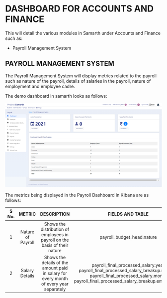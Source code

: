 # DASHBOARD FOR ACCOUNTS AND FINANCE

This will detail the various modules in Samarth under Accounts and Finance such as:
- Payroll Management System

## PAYROLL MANAGEMENT SYSTEM

The Payroll Management System will display metrics related to the payroll such as nature of the payroll, details of salaries in the payroll, nature of employment and employee cadre.

The demo dashboard in samarth looks as follows:

![Demo Payroll Dashboard](/screenshots/Samarth%20Dashboards/Dashboard%20for%20Accounts%20and%20Finance/Payroll%20Demo%20Portal.png)

The metrics being displayed in the Payroll Dashboard in Kibana are as follows:

| S No. | METRIC | DESCRIPTION | FIELDS AND TABLE | QUERY |
| :---: | :---: | :---: | :---: | :---: |
| 1 | Nature of Payroll | Shows the distribution of employees in payroll on the basis of their nature | payroll_budget_head.nature | select nature from payroll_budget_head |
| 2 | Salary Details | Shows the details of the amount paid in salary for every month of every year separately | payroll_final_processed_salary.year <br/> payroll_final_processed_salary_breakup.net_pay <br/> payroll_final_processed_salary.month <br/> payroll_final_processed_salary_breakup.employee_id | select month, year from payroll_final_processed_salary <br/> select net_pay, employee_id from payroll_final_processed_salary_breakup |
